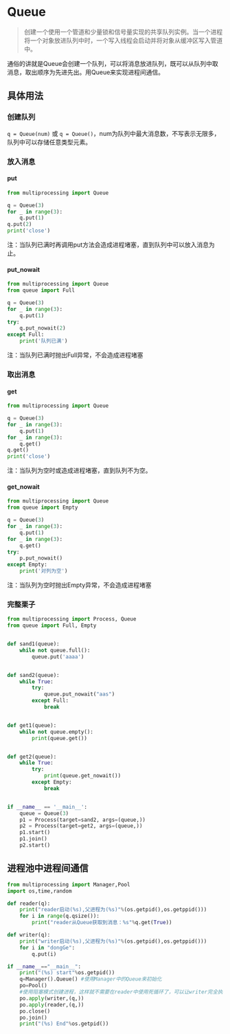 # Queue

> 创建一个使用一个管道和少量锁和信号量实现的共享队列实例。当一个进程将一个对象放进队列中时，一个写入线程会启动并将对象从缓冲区写入管道中。


通俗的讲就是Queue会创建一个队列，可以将消息放进队列，既可以从队列中取消息，取出顺序为先进先出。用Queue来实现进程间通信。

## 具体用法

### 创建队列

`q = Queue(num)` 或 `q = Queue()`，num为队列中最大消息数，不写表示无限多，队列中可以存储任意类型元素。

### 放入消息

#### put

```py
from multiprocessing import Queue

q = Queue(3)
for _ in range(3):
    q.put(1)
q.put(2)
print('close')
```
注：当队列已满时再调用put方法会造成进程堵塞，直到队列中可以放入消息为止。

#### put_nowait

```py
from multiprocessing import Queue
from queue import Full

q = Queue(3)
for _ in range(3):
    q.put(1)
try:
    q.put_nowait(2)
except Full:
    print('队列已满')
```
注：当队列已满时抛出Full异常，不会造成进程堵塞

### 取出消息

#### get

```py
from multiprocessing import Queue

q = Queue(3)
for _ in range(3):
    q.put(1)
for _ in range(3):
    q.get()
q.get()
print('close')
```
注：当队列为空时或造成进程堵塞，直到队列不为空。

#### get_nowait

```py
from multiprocessing import Queue
from queue import Empty

q = Queue(3)
for _ in range(3):
    q.put(1)
for _ in range(3):
    q.get()
try:
    p.put_nowait()
except Empty:
    print('对列为空')
```
注：当队列为空时抛出Empty异常，不会造成进程堵塞

### 完整栗子

```py
from multiprocessing import Process, Queue
from queue import Full, Empty


def sand1(queue):
    while not queue.full():
        queue.put('aaaa')


def sand2(queue):
    while True:
        try:
            queue.put_nowait("aas")
        except Full:
            break


def get1(queue):
    while not queue.empty():
        print(queue.get())


def get2(queue):
    while True:
        try:
            print(queue.get_nowait())
        except Empty:
            break


if __name__ == '__main__':
    queue = Queue(3)
    p1 = Process(target=sand2, args=(queue,))
    p2 = Process(target=get2, args=(queue,))
    p1.start()
    p1.join()
    p2.start()
```

## 进程池中进程间通信

```py
from multiprocessing import Manager,Pool
import os,time,random

def reader(q):
    print("reader启动(%s),父进程为(%s)"%(os.getpid(),os.getppid()))
    for i in range(q.qsize()):
        print("reader从Queue获取到消息：%s"%q.get(True))

def writer(q):
    print("writer启动(%s),父进程为(%s)"%(os.getpid(),os.getppid()))
    for i in "dongGe":
        q.put(i)

if __name__=="__main__":
    print("(%s) start"%os.getpid())
    q=Manager().Queue() #使用Manager中的Queue来初始化
    po=Pool()
    #使用阻塞模式创建进程，这样就不需要在reader中使用死循环了，可以让writer完全执行完成后，再用reader去读取
    po.apply(writer,(q,))
    po.apply(reader,(q,))
    po.close()
    po.join()
    print("(%s) End"%os.getpid())
```
